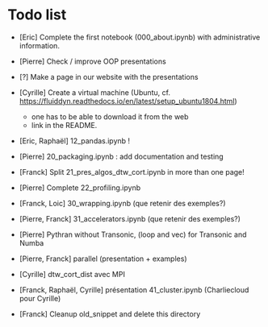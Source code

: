 # Todo list

- [Eric] Complete the first notebook (000_about.ipynb) with administrative information.

- [Pierre] Check / improve OOP presentations

- [?] Make a page in our website with the presentations

- [Cyrille] Create a virtual machine (Ubuntu, cf.
  https://fluiddyn.readthedocs.io/en/latest/setup_ubuntu1804.html)

  + one has to be able to download it from the web
  + link in the README.

- [Eric, Raphaël] 12_pandas.ipynb !

- [Pierre] 20_packaging.ipynb : add documentation and testing

- [Franck] Split 21_pres_algos_dtw_cort.ipynb in more than one page!

- [Pierre] Complete 22_profiling.ipynb

- [Franck, Loic] 30_wrapping.ipynb (que retenir des exemples?)

- [Pierre, Franck] 31_accelerators.ipynb (que retenir des exemples?)

- [Pierre] Pythran without Transonic, (loop and vec) for Transonic and Numba

- [Pierre, Franck] parallel (presentation + examples)

- [Cyrille] dtw_cort_dist avec MPI

- [Franck, Raphaël, Cyrille] présentation 41_cluster.ipynb (Charliecloud pour
  Cyrille)

- [Franck] Cleanup old_snippet and delete this directory
